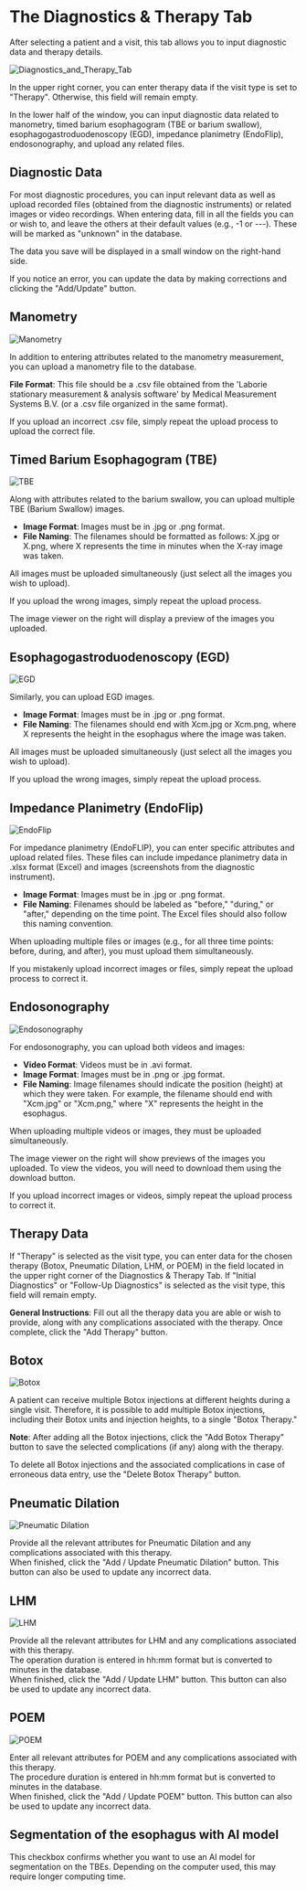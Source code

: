 # The Diagnostics & Therapy Tab

After selecting a patient and a visit, this tab allows you to input diagnostic data and therapy details.

![Diagnostics_and_Therapy_Tab](./manual_images/diagnostics_and_therapy_tab.jpg)

In the upper right corner, you can enter therapy data if the visit type is set to "Therapy". Otherwise, this field will remain empty.

In the lower half of the window, you can input diagnostic data related to manometry, timed barium esophagogram (TBE or barium swallow), esophagogastroduodenoscopy (EGD), impedance planimetry (EndoFlip), endosonography, and upload any related files.


## Diagnostic Data

For most diagnostic procedures, you can input relevant data as well as upload recorded files (obtained from the diagnostic instruments) or related images or video recordings. When entering data, fill in all the fields you can or wish to, and leave the others at their default values (e.g., -1 or ---). These will be marked as "unknown" in the database.

The data you save will be displayed in a small window on the right-hand side.

If you notice an error, you can update the data by making corrections and clicking the "Add/Update" button.

## Manometry

![Manometry](./manual_images/manometry.jpg)

In addition to entering attributes related to the manometry measurement, you can upload a manometry file to the database. 

**File Format**: This file should be a .csv file obtained from the 'Laborie stationary measurement & analysis software' by Medical Measurement Systems B.V. (or a .csv file organized in the same format).

If you upload an incorrect .csv file, simply repeat the upload process to upload the correct file.

## Timed Barium Esophagogram (TBE)

![TBE](./manual_images/TBE.jpg)

Along with attributes related to the barium swallow, you can upload multiple TBE (Barium Swallow) images. 

- **Image Format**: Images must be in .jpg or .png format.
- **File Naming**: The filenames should be formatted as follows: X.jpg or X.png, where X represents the time in minutes when the X-ray image was taken.

All images must be uploaded simultaneously (just select all the images you wish to upload). 

If you upload the wrong images, simply repeat the upload process.

The image viewer on the right will display a preview of the images you uploaded.

## Esophagogastroduodenoscopy (EGD)

![EGD](./manual_images/EGD.jpg)

Similarly, you can upload EGD images. 

- **Image Format**: Images must be in .jpg or .png format.
- **File Naming**: The filenames should end with Xcm.jpg or Xcm.png, where X represents the height in the esophagus where the image was taken.

All images must be uploaded simultaneously (just select all the images you wish to upload). 

If you upload the wrong images, simply repeat the upload process.

## Impedance Planimetry (EndoFlip)

![EndoFlip](./manual_images/Endoflip.jpg)

For impedance planimetry (EndoFLIP), you can enter specific attributes and upload related files. These files can include impedance planimetry data in .xlsx format (Excel) and images (screenshots from the diagnostic instrument).

- **Image Format**: Images must be in .jpg or .png format.
- **File Naming**: Filenames should be labeled as "before," "during," or "after," depending on the time point. The Excel files should also follow this naming convention.

When uploading multiple files or images (e.g., for all three time points: before, during, and after), you must upload them simultaneously.

If you mistakenly upload incorrect images or files, simply repeat the upload process to correct it.

## Endosonography

![Endosonography](./manual_images/Endosonography.jpg)

For endosonography, you can upload both videos and images:

- **Video Format**: Videos must be in .avi format.
- **Image Format**: Images must be in .png or .jpg format.
- **File Naming**: Image filenames should indicate the position (height) at which they were taken. For example, the filename should end with "Xcm.jpg" or "Xcm.png," where "X" represents the height in the esophagus.

When uploading multiple videos or images, they must be uploaded simultaneously.

The image viewer on the right will show previews of the images you uploaded. To view the videos, you will need to download them using the download button.

If you upload incorrect images or videos, simply repeat the upload process to correct it.

## Therapy Data

If "Therapy" is selected as the visit type, you can enter data for the chosen therapy (Botox, Pneumatic Dilation, LHM, or POEM) in the field located in the upper right corner of the Diagnostics & Therapy Tab. If "Initial Diagnostics" or "Follow-Up Diagnostics" is selected as the visit type, this field will remain empty.

**General Instructions**: Fill out all the therapy data you are able or wish to provide, along with any complications associated with the therapy. Once complete, click the "Add Therapy" button.

## Botox

![Botox](./manual_images/botox.jpg)

A patient can receive multiple Botox injections at different heights during a single visit. Therefore, it is possible to add multiple Botox injections, including their Botox units and injection heights, to a single "Botox Therapy."

**Note**: After adding all the Botox injections, click the "Add Botox Therapy" button to save the selected complications (if any) along with the therapy.

To delete all Botox injections and the associated complications in case of erroneous data entry, use the "Delete Botox Therapy" button.

## Pneumatic Dilation

![Pneumatic Dilation](./manual_images/pneumatic_dilation.jpg)

Provide all the relevant attributes for Pneumatic Dilation and any complications associated with this therapy.   
When finished, click the "Add / Update Pneumatic Dilation" button. This button can also be used to update any incorrect data.

## LHM

![LHM](./manual_images/lhm.jpg)

Provide all the relevant attributes for LHM and any complications associated with this therapy.  
The operation duration is entered in hh:mm format but is converted to minutes in the database.  
When finished, click the "Add / Update LHM" button. This button can also be used to update any incorrect data.

## POEM

![POEM](./manual_images/poem.jpg)

Enter all relevant attributes for POEM and any complications associated with this therapy.  
The procedure duration is entered in hh:mm format but is converted to minutes in the database.  
When finished, click the "Add / Update POEM" button. This button can also be used to update any incorrect data.

## Segmentation of the esophagus with AI model


This checkbox confirms whether you want to use an AI model for segmentation on the TBEs. Depending on the computer used, this may require longer computing time. 